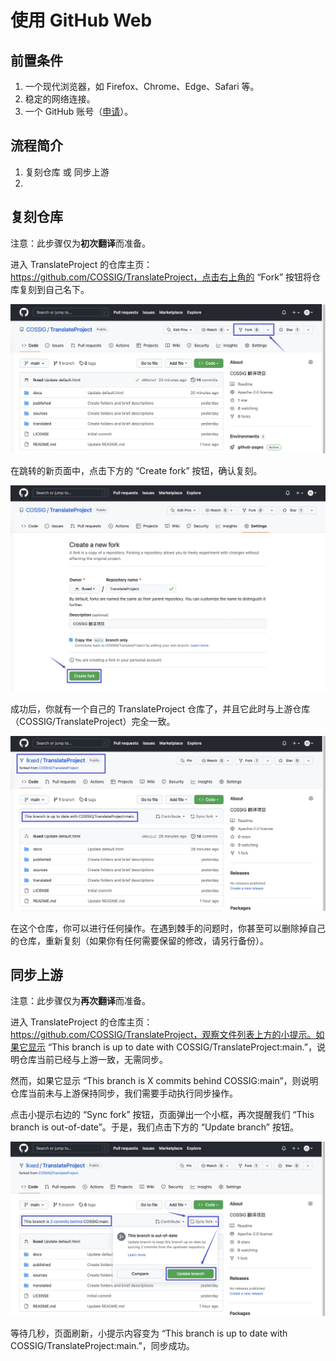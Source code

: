 # 使用 GitHub Web

## 前置条件

1. 一个现代浏览器，如 Firefox、Chrome、Edge、Safari 等。
2. 稳定的网络连接。
3. 一个 GitHub 账号（[申请](https://github.com/signup)）。

## 流程简介

1. 复刻仓库 或 同步上游
2. 

## 复刻仓库

注意：此步骤仅为**初次翻译**而准备。

进入 TranslateProject 的仓库主页：https://github.com/COSSIG/TranslateProject，点击右上角的 “Fork” 按钮将仓库复刻到自己名下。

![](../assets/images/fork-web.jpg)

在跳转的新页面中，点击下方的 “Create fork” 按钮，确认复刻。

![](../assets/images/create-fork-web.jpg)

成功后，你就有一个自己的 TranslateProject 仓库了，并且它此时与上游仓库（COSSIG/TranslateProject）完全一致。

![](../assets/images/created-fork-web.jpg)

在这个仓库，你可以进行任何操作。在遇到棘手的问题时，你甚至可以删除掉自己的仓库，重新复刻（如果你有任何需要保留的修改，请另行备份）。

## 同步上游

注意：此步骤仅为**再次翻译**而准备。

进入 TranslateProject 的仓库主页：https://github.com/COSSIG/TranslateProject，观察文件列表上方的小提示。如果它显示 “This branch is up to date with COSSIG/TranslateProject:main.”，说明仓库当前已经与上游一致，无需同步。

然而，如果它显示 “This branch is X commits behind COSSIG:main”，则说明仓库当前未与上游保持同步，我们需要手动执行同步操作。

点击小提示右边的 “Sync fork” 按钮，页面弹出一个小框，再次提醒我们 “This branch is out-of-date”。于是，我们点击下方的 “Update branch” 按钮。

![](../assets/images/sync-fork-web.jpg)

等待几秒，页面刷新，小提示内容变为 “This branch is up to date with COSSIG/TranslateProject:main.”，同步成功。
